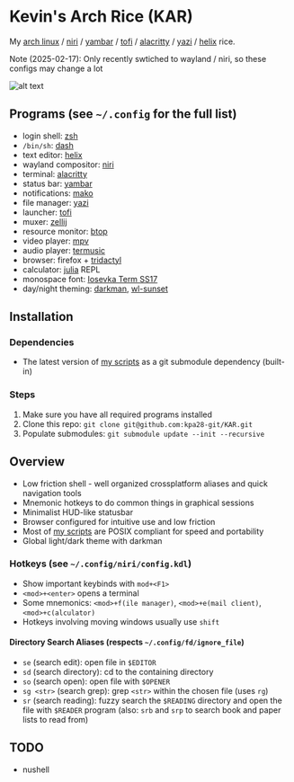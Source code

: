 # Kevin's Arch Rice (KAR)
My [arch linux](https://archlinux.org/) / [niri](https://github.com/YaLTeR/niri) / [yambar](https://codeberg.org/dnkl/yambar) / [tofi](https://github.com/philj56/tofi) / [alacritty](https://github.com/alacritty/alacritty) / [yazi](https://github.com/sxyazi/yazi) / [helix](https://helix-editor.com) rice.

Note (2025-02-17): Only recently swtiched to wayland / niri, so these configs may change a lot

![alt text](.local/share/rice/rice-screen.png?raw=true)

## Programs (see `~/.config` for the full list)
* login shell: [zsh](https://zsh.org)
* `/bin/sh`: [dash](https://www.man7.org/linux/man-pages/man1/dash.1.html)
* text editor: [helix](https://helix-editor.com)
* wayland compositor: [niri](https://github.com/YaLTeR/niri)
* terminal: [alacritty](https://github.com/alacritty/alacritty)
* status bar: [yambar](https://codeberg.org/dnkl/yambar)
* notifications: [mako](https://github.com/emersion/mako)
* file manager: [yazi](https://github.com/sxyazi/yazi)
* launcher: [tofi](https://github.com/philj56/tofi)
* muxer: [zellij](https://github.com/zellij-org/zellij)
* resource monitor: [btop](https://github.com/aristocratos/btop)
* video player: [mpv](https://mpv.io)
* audio player: [termusic](https://github.com/tramhao/termusic)
* browser: firefox + [tridactyl](https://github.com/tridactyl/tridactyl)
* calculator: [julia](https://julialang.org) REPL
* monospace font: [Iosevka Term SS17](https://github.com/be5invis/Iosevka)
* day/night theming: [darkman](https://gitlab.com/WhyNotHugo/darkman), [wl-sunset](https://github.com/kennylevinsen/wlsunset)

## Installation

### Dependencies
* The latest version of [my scripts](https://github.com/kpa28-git/scripts) as a git submodule dependency (built-in)
<!-- * Free API Keys: [Coinmarketcap](https://coinmarketcap.com/api), [Alphavantage](https://www.alphavantage.co/support/#api-key), [World Air Quality Index](http://aqicn.org/data-platform/token/#/) ([instructions](https://github.com/kpa28-git/scripts/blob/master/polybar/README.md)) -->

### Steps
1. Make sure you have all required programs installed
2. Clone this repo: `git clone git@github.com:kpa28-git/KAR.git`
3. Populate submodules: `git submodule update --init --recursive`

## Overview
* Low friction shell - well organized crossplatform aliases and quick navigation tools
* Mnemonic hotkeys to do common things in graphical sessions
* Minimalist HUD-like statusbar
* Browser configured for intuitive use and low friction
* Most of [my scripts](https://github.com/kpa28-git/scripts) are POSIX compliant for speed and portability
* Global light/dark theme with darkman

### Hotkeys (see `~/.config/niri/config.kdl`)
* Show important keybinds with `mod+<F1>`
* `<mod>+<enter>` opens a terminal
* Some mnemonics: `<mod>+f(ile manager)`, `<mod>+e(mail client)`, `<mod>+c(alculator)`
* Hotkeys involving moving windows usually use `shift`

#### Directory Search Aliases (respects `~/.config/fd/ignore_file`)
* `se` (search edit): open file in `$EDITOR`
* `sd` (search directory): cd to the containing directory
* `so` (search open): open file with `$OPENER`
* `sg <str>` (search grep): grep `<str>` within the chosen file (uses `rg`)
* `sr` (search reading): fuzzy search the `$READING` directory and open the file with `$READER` program (also: `srb` and `srp` to search book and paper lists to read from)

## TODO
* nushell

